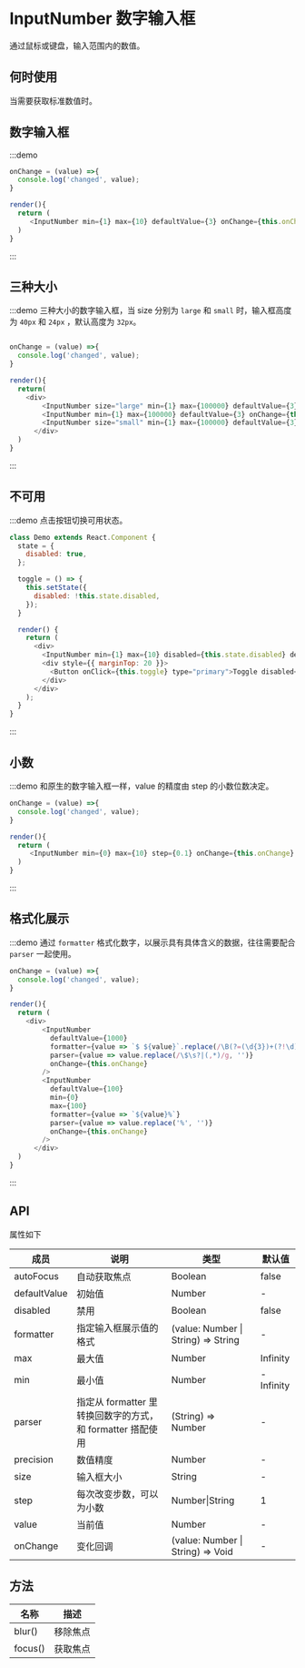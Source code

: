 # InputNumber 数字输入框

通过鼠标或键盘，输入范围内的数值。

## 何时使用

当需要获取标准数值时。


## 数字输入框
:::demo

```js
onChange = (value) =>{
  console.log('changed', value);
}

render(){
  return (
     <InputNumber min={1} max={10} defaultValue={3} onChange={this.onChange} />
  )
}
```
:::

## 三种大小

:::demo 三种大小的数字输入框，当 size 分别为 `large` 和 `small` 时，输入框高度为 `40px` 和 `24px` ，默认高度为 `32px`。

```js

onChange = (value) =>{
  console.log('changed', value);
}

render(){
  return(
    <div>
        <InputNumber size="large" min={1} max={100000} defaultValue={3} onChange={this.onChange} />
        <InputNumber min={1} max={100000} defaultValue={3} onChange={this.onChange} />
        <InputNumber size="small" min={1} max={100000} defaultValue={3} onChange={this.onChange} />
      </div>
  )
}
```
:::

<style>
.fishd-input-number {
  margin-right: 10px;
}
</style>


## 不可用

:::demo 点击按钮切换可用状态。

```js
class Demo extends React.Component {
  state = {
    disabled: true,
  };

  toggle = () => {
    this.setState({
      disabled: !this.state.disabled,
    });
  }

  render() {
    return (
      <div>
        <InputNumber min={1} max={10} disabled={this.state.disabled} defaultValue={3} />
        <div style={{ marginTop: 20 }}>
          <Button onClick={this.toggle} type="primary">Toggle disabled</Button>
        </div>
      </div>
    );
  }
}
```
:::

## 小数

:::demo 和原生的数字输入框一样，value 的精度由 step 的小数位数决定。

```js
onChange = (value) =>{
  console.log('changed', value);
}

render(){
  return (
     <InputNumber min={0} max={10} step={0.1} onChange={this.onChange} />
  )
}
```
:::

## 格式化展示

:::demo 通过 `formatter` 格式化数字，以展示具有具体含义的数据，往往需要配合 `parser` 一起使用。

```js
onChange = (value) =>{
  console.log('changed', value);
}

render(){
  return (
    <div>
        <InputNumber
          defaultValue={1000}
          formatter={value => `$ ${value}`.replace(/\B(?=(\d{3})+(?!\d))/g, ',')}
          parser={value => value.replace(/\$\s?|(,*)/g, '')}
          onChange={this.onChange}
        />
        <InputNumber
          defaultValue={100}
          min={0}
          max={100}
          formatter={value => `${value}%`}
          parser={value => value.replace('%', '')}
          onChange={this.onChange}
        />
      </div>
  )
}
```
:::

## API

属性如下

| 成员 | 说明 | 类型 | 默认值 |
| --- | --- | --- | --- |
| autoFocus | 自动获取焦点 | Boolean | false |
| defaultValue | 初始值 | Number | - |
| disabled | 禁用 | Boolean | false |
| formatter | 指定输入框展示值的格式 | (value: Number \| String) => String | - |
| max | 最大值 | Number | Infinity |
| min | 最小值 | Number | -Infinity |
| parser | 指定从 formatter 里转换回数字的方式，和 formatter 搭配使用 | (String) => Number | - |
| precision | 数值精度 | Number | - |
| size | 输入框大小 | String | - |
| step | 每次改变步数，可以为小数 | Number\|String | 1 |
| value | 当前值 | Number | - |
| onChange | 变化回调 | (value: Number \| String) =>  Void | - |

## 方法

| 名称 | 描述 |
| --- | --- |
| blur() | 移除焦点 |
| focus() | 获取焦点 |
